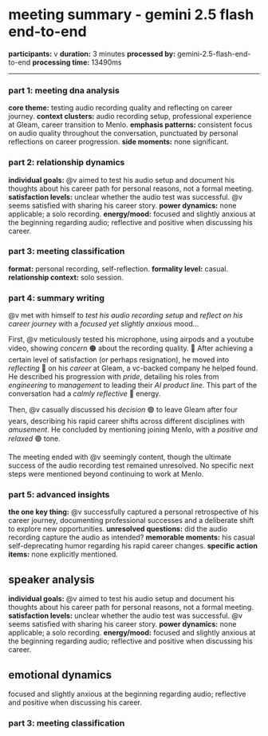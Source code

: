 # meeting summary - gemini 2.5 flash end-to-end

**participants:** v
**duration:** 3 minutes
**processed by:** gemini-2.5-flash-end-to-end
**processing time:** 13490ms

---

### part 1: meeting dna analysis
**core theme:** testing audio recording quality and reflecting on career journey.
**context clusters:**  audio recording setup, professional experience at Gleam, career transition to Menlo.
**emphasis patterns:**  consistent focus on audio quality throughout the conversation, punctuated by personal reflections on career progression.
**side moments:** none significant.

### part 2: relationship dynamics
**individual goals:**  @v aimed to test his audio setup and document his thoughts about his career path for personal reasons, not a formal meeting.
**satisfaction levels:**  unclear whether the audio test was successful.  @v seems satisfied with sharing his career story.
**power dynamics:** none applicable; a solo recording.
**energy/mood:** focused and slightly anxious at the beginning regarding audio; reflective and positive when discussing his career.

### part 3: meeting classification
**format:** personal recording, self-reflection.
**formality level:** casual.
**relationship context:**  solo session.


### part 4: summary writing

@v met with himself to _test his audio recording setup_ and _reflect on his career journey_ with a _focused yet slightly anxious_ mood... 

First, @v meticulously tested his microphone, using airpods and a youtube video, showing _concern_ 🟠 about the recording quality.  🔵  After achieving a certain level of satisfaction (or perhaps resignation), he moved into _reflecting_ 🔵 on his _career_ at Gleam, a vc-backed company he helped found. He described his progression with _pride_,  detailing his roles from _engineering_ to _management_ to leading their _AI product line_.  This part of the conversation had a _calmly reflective_ 🔵 energy.

Then, @v casually discussed his _decision_ 🟢 to leave Gleam after four years, describing his rapid career shifts across different disciplines with _amusement_. He concluded by mentioning joining Menlo,  with a _positive and relaxed_ 🟢 tone.


The meeting ended with @v seemingly content, though the ultimate success of the audio recording test remained unresolved.  No specific next steps were mentioned beyond continuing to work at Menlo.

### part 5: advanced insights
**the one key thing:**  @v successfully captured a personal retrospective of his career journey, documenting professional successes and a deliberate shift to explore new opportunities.
**unresolved questions:**  did the audio recording capture the audio as intended?
**memorable moments:**  his casual self-deprecating humor regarding his rapid career changes.
**specific action items:** none explicitly mentioned.

## speaker analysis
**individual goals:**  @v aimed to test his audio setup and document his thoughts about his career path for personal reasons, not a formal meeting.
**satisfaction levels:**  unclear whether the audio test was successful.  @v seems satisfied with sharing his career story.
**power dynamics:** none applicable; a solo recording.
**energy/mood:** focused and slightly anxious at the beginning regarding audio; reflective and positive when discussing his career.

## emotional dynamics
focused and slightly anxious at the beginning regarding audio; reflective and positive when discussing his career.

### part 3: meeting classification